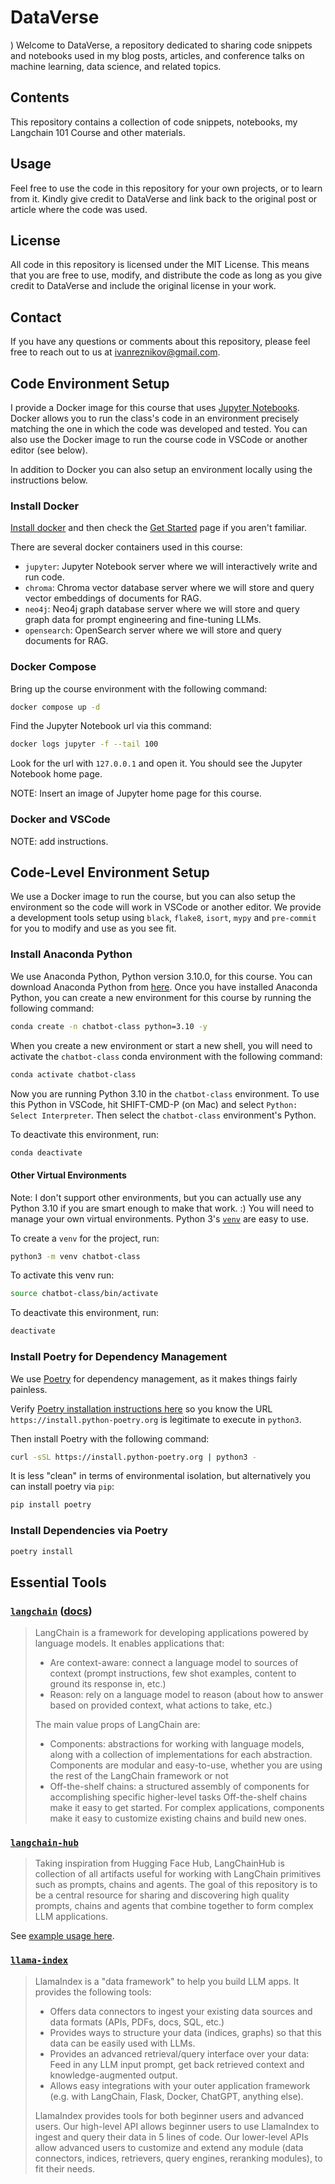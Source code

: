 # DataVerse
)
Welcome to DataVerse, a repository dedicated to sharing code snippets and notebooks used in my blog posts, articles, and conference talks on machine learning, data science, and related topics.

## Contents

This repository contains a collection of code snippets, notebooks, my Langchain 101 Course and other materials.

## Usage

Feel free to use the code in this repository for your own projects, or to learn from it. Kindly give credit to DataVerse and link back to the original post or article where the code was used.

## License

All code in this repository is licensed under the MIT License. This means that you are free to use, modify, and distribute the code as long as you give credit to DataVerse and include the original license in your work.

## Contact

If you have any questions or comments about this repository, please feel free to reach out to us at [ivanreznikov@gmail.com](mailto:ivanreznikov@gmail.com).

## Code Environment Setup

I provide a Docker image for this course that uses [Jupyter Notebooks](https://jupyter.org/). Docker allows you to run the class's code in an environment precisely matching the one in which the code was developed and tested. You can also use the Docker image to run the course code in VSCode or another editor (see below).

In addition to Docker you can also setup an environment locally using the instructions below.

### Install Docker

[Install docker](https://docs.docker.com/engine/install/) and then check the [Get Started](https://www.docker.com/get-started/) page if you aren't familiar.

There are several docker containers used in this course:

- `jupyter`: Jupyter Notebook server where we will interactively write and run code.
- `chroma`: Chroma vector database server where we will store and query vector embeddings of documents for RAG.
- `neo4j`: Neo4j graph database server where we will store and query graph data for prompt engineering and fine-tuning LLMs.
- `opensearch`: OpenSearch server where we will store and query documents for RAG.

### Docker Compose

Bring up the course environment with the following command:

```bash
docker compose up -d
```

Find the Jupyter Notebook url via this command:

```bash
docker logs jupyter -f --tail 100
```

Look for the url with `127.0.0.1` and open it. You should see the Jupyter Notebook home page.

NOTE: Insert an image of Jupyter home page for this course.

### Docker and VSCode

NOTE: add instructions.

## Code-Level Environment Setup

We use a Docker image to run the course, but you can also setup the environment so the code will work in VSCode or another editor. We provide a development tools setup using `black`, `flake8`, `isort`, `mypy` and `pre-commit` for you to modify and use as you see fit.

### Install Anaconda Python

We use Anaconda Python, Python version 3.10.0, for this course. You can download Anaconda Python from [here](https://www.anaconda.com/products/individual). Once you have installed Anaconda Python, you can create a new environment for this course by running the following command:

```bash
conda create -n chatbot-class python=3.10 -y
```

When you create a new environment or start a new shell, you will need to activate the `chatbot-class` conda environment with the following command:

```bash
conda activate chatbot-class
```

Now you are running Python 3.10 in the `chatbot-class` environment. To use this Python in VSCode, hit SHIFT-CMD-P (on Mac) and select `Python: Select Interpreter`. Then select the `chatbot-class` environment's Python.

To deactivate this environment, run:

```bash
conda deactivate
```

#### Other Virtual Environments

Note: I don't support other environments, but you can actually use any Python 3.10 if you are smart enough to make that work. :) You will need to manage your own virtual environments. Python 3's [`venv`](https://docs.python.org/3/library/venv.html) are easy to use.

To create a `venv` for the project, run:

```bash
python3 -m venv chatbot-class
```

To activate this venv run:

```bash
source chatbot-class/bin/activate
```

To deactivate this environment, run:

```bash
deactivate
```

### Install Poetry for Dependency Management

We use [Poetry](https://python-poetry.org/) for dependency management, as it makes things fairly painless. 

Verify [Poetry installation instructions here](https://python-poetry.org/docs/#installation) so you know the URL `https://install.python-poetry.org` is legitimate to execute in `python3`.

Then install Poetry with the following command:

```bash
curl -sSL https://install.python-poetry.org | python3 -
```

It is less "clean" in terms of environmental isolation, but alternatively you can install poetry via `pip`:

```bash
pip install poetry
```

### Install Dependencies via Poetry

```bash
poetry install
```

## Essential Tools

### [`langchain`](https://www.langchain.com/) ([docs](https://python.langchain.com/docs/get_started/introduction))

> LangChain is a framework for developing applications powered by language models. It enables applications that:
>
> * Are context-aware: connect a language model to sources of context (prompt instructions, few shot examples, content to ground its response in, etc.)
> * Reason: rely on a language model to reason (about how to answer based on provided context, what actions to take, etc.)
>
> The main value props of LangChain are:
>
> * Components: abstractions for working with language models, along with a collection of implementations for each abstraction. Components are modular and easy-to-use, whether you are using the rest of the LangChain framework or not
> * Off-the-shelf chains: a structured assembly of components for accomplishing specific higher-level tasks
Off-the-shelf chains make it easy to get started. For complex applications, components make it easy to customize existing chains and build new ones.

### [`langchain-hub`](https://github.com/hwchase17/langchain-hub)

> Taking inspiration from Hugging Face Hub, LangChainHub is collection of all artifacts useful for working with LangChain primitives such as prompts, chains and agents. The goal of this repository is to be a central resource for sharing and discovering high quality prompts, chains and agents that combine together to form complex LLM applications.

See [example usage here](https://python.langchain.com/docs/use_cases/question_answering/).

### [`llama-index`](https://github.com/jerryjliu/llama_index)

> LlamaIndex is a "data framework" to help you build LLM apps. It provides the following tools:
>
> * Offers data connectors to ingest your existing data sources and data formats (APIs, PDFs, docs, SQL, etc.)
> * Provides ways to structure your data (indices, graphs) so that this data can be easily used with LLMs.
> * Provides an advanced retrieval/query interface over your data: Feed in any LLM input prompt, get back retrieved context and knowledge-augmented output.
> * Allows easy integrations with your outer application framework (e.g. with LangChain, Flask, Docker, ChatGPT, anything else).
>
> LlamaIndex provides tools for both beginner users and advanced users. Our high-level API allows beginner users to use LlamaIndex to ingest and query their data in 5 lines of code. Our lower-level APIs allow advanced users to customize and extend any module (data connectors, indices, retrievers, query engines, reranking modules), to fit their needs.

